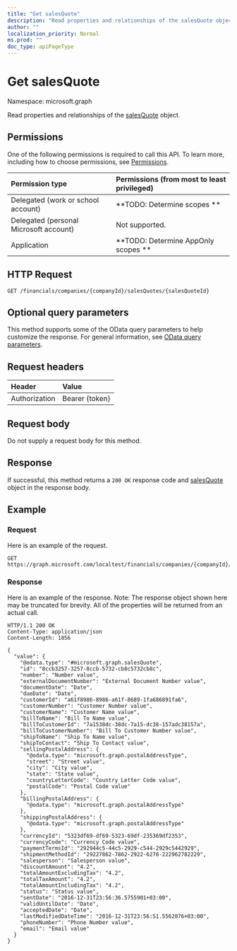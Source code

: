 ```yaml
---
title: "Get salesQuote"
description: "Read properties and relationships of the salesQuote object."
author: ""
localization_priority: Normal
ms.prod: ""
doc_type: apiPageType
---
```


# Get salesQuote

Namespace: microsoft.graph

Read properties and relationships of the [salesQuote](../resources/salesquote.md) object.

## Permissions
One of the following permissions is required to call this API. To learn more, including how to choose permissions, see [Permissions](/concepts/permissions-reference.md).

|Permission type|Permissions (from most to least privileged)|
|:---|:---|
|Delegated (work or school account)|**TODO: Determine scopes **|
|Delegated (personal Microsoft account)|Not supported.|
|Application|**TODO: Determine AppOnly scopes **|

## HTTP Request
<!-- {
  "blockType": "ignored"
}
-->
``` http
GET /financials/companies/{companyId}/salesQuotes/{salesQuoteId}
```

## Optional query parameters
This method supports some of the OData query parameters to help customize the response. For general information, see [OData query parameters](/graph/query-parameters).

## Request headers
|Header|Value|
|:---|:---|
|Authorization|Bearer {token}|

## Request body
Do not supply a request body for this method.

## Response
If successful, this method returns a `200 OK` response code and [salesQuote](../resources/salesquote.md) object in the response body.

## Example

### Request
Here is an example of the request.
<!-- {
  "blockType": "request",
  "name": "get_salesquote"
}
-->
``` http
GET https://graph.microsoft.com/localtest/financials/companies/{companyId}/salesQuotes/{salesQuoteId}
```

### Response
Here is an example of the response. Note: The response object shown here may be truncated for brevity. All of the properties will be returned from an actual call.
<!-- {
  "blockType": "response",
  "truncated": true,
  "@odata.type": "microsoft.graph.salesQuote"
}
-->
``` http
HTTP/1.1 200 OK
Content-Type: application/json
Content-Length: 1856

{
  "value": {
    "@odata.type": "#microsoft.graph.salesQuote",
    "id": "8ccb3257-3257-8ccb-5732-cb8c5732cb8c",
    "number": "Number value",
    "externalDocumentNumber": "External Document Number value",
    "documentDate": "Date",
    "dueDate": "Date",
    "customerId": "a61f8986-8986-a61f-8689-1fa686891fa6",
    "customerNumber": "Customer Number value",
    "customerName": "Customer Name value",
    "billToName": "Bill To Name value",
    "billToCustomerId": "7a1538dc-38dc-7a15-dc38-157adc38157a",
    "billToCustomerNumber": "Bill To Customer Number value",
    "shipToName": "Ship To Name value",
    "shipToContact": "Ship To Contact value",
    "sellingPostalAddress": {
      "@odata.type": "microsoft.graph.postalAddressType",
      "street": "Street value",
      "city": "City value",
      "state": "State value",
      "countryLetterCode": "Country Letter Code value",
      "postalCode": "Postal Code value"
    },
    "billingPostalAddress": {
      "@odata.type": "microsoft.graph.postalAddressType"
    },
    "shippingPostalAddress": {
      "@odata.type": "microsoft.graph.postalAddressType"
    },
    "currencyId": "5323df69-df69-5323-69df-235369df2353",
    "currencyCode": "Currency Code value",
    "paymentTermsId": "292944c5-44c5-2929-c544-2929c5442929",
    "shipmentMethodId": "29227862-7862-2922-6278-222962782229",
    "salesperson": "Salesperson value",
    "discountAmount": "4.2",
    "totalAmountExcludingTax": "4.2",
    "totalTaxAmount": "4.2",
    "totalAmountIncludingTax": "4.2",
    "status": "Status value",
    "sentDate": "2016-12-31T23:56:36.5755901+03:00",
    "validUntilDate": "Date",
    "acceptedDate": "Date",
    "lastModifiedDateTime": "2016-12-31T23:56:51.5562076+03:00",
    "phoneNumber": "Phone Number value",
    "email": "Email value"
  }
}
```

